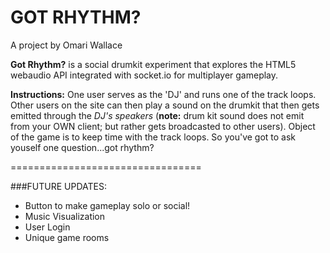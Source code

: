 # GOT RHYTHM?

A project by Omari Wallace

**Got Rhythm?** is a social drumkit experiment that explores the HTML5 webaudio API integrated with socket.io for multiplayer gameplay.

**Instructions:** One user serves as the 'DJ' and runs one of the track loops.  Other users on the site can then play a sound on the drumkit that then gets emitted through the _DJ's speakers_ (**note:** drum kit sound does not emit from your OWN client; but rather gets broadcasted to other users). Object of the game is to keep time with the track loops. So you've got to ask youself one question...got rhythm?

=================================

###FUTURE UPDATES:
- Button to make gameplay solo or social!
- Music Visualization
- User Login
- Unique game rooms